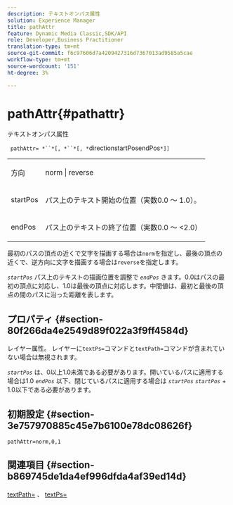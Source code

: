 ```yaml
---
description: テキストオンパス属性
solution: Experience Manager
title: pathAttr
feature: Dynamic Media Classic,SDK/API
role: Developer,Business Practitioner
translation-type: tm+mt
source-git-commit: f6c97606d7a4209427316d7367013ad9585a5cae
workflow-type: tm+mt
source-wordcount: '151'
ht-degree: 3%

---
```



# pathAttr{#pathattr}

テキストオンパス属性

` pathAttr= *``*[, *``*[, *`directionstartPosendPos`*]]`

<table id="simpletable_EC76095316AF4F07B1DDCC0D72B814CF"> 
 <tr class="strow"> 
  <td class="stentry"> <p> <span class="varname"> 方向 </span> </p> </td> 
  <td class="stentry"> <p> <span class="codeph"> norm  </span> |  <span class="codeph"> reverse  </span> </p> </td> 
 </tr> 
 <tr class="strow"> 
  <td class="stentry"> <p> <span class="varname"> startPos  </span> </p> </td> 
  <td class="stentry"> <p>パス上のテキスト開始の位置（実数0.0 ～ 1.0）。 </p> </td> 
 </tr> 
 <tr class="strow"> 
  <td class="stentry"> <p> <span class="varname"> endPos  </span> </p> </td> 
  <td class="stentry"> <p>パス上のテキストの終了位置（実数0.0 ～ &lt;2.0） </p> </td> 
 </tr> 
</table>

最初のパスの頂点の近くで文字を描画する場合は`norm`を指定し、最後の頂点の近くで、逆方向に文字を描画する場合は`reverse`を指定します。

*`startPos`* パス上のテキストの描画位置を調整で *`endPos`* きます。0.0はパスの最初の頂点に対応し、1.0は最後の頂点に対応します。中間値は、最初と最後の頂点の間のパスに沿った距離を表します。

## プロパティ {#section-80f266da4e2549d89f022a3f9ff4584d}

レイヤー属性。 レイヤーに`textPs=`コマンドと`textPath=`コマンドが含まれていない場合は無視されます。

*`startPos`* は、0以上1.0未満である必要があります。開いているパスに適用する場合は1.0 *`endPos`* 以下、閉じているパスに適用する場合は *`startPos`*  *`startPos`* + 1.0以下である必要があります。

## 初期設定 {#section-3e757970885c45e7b6100e78dc08626f}

`pathAttr=norm,0,1`

## 関連項目 {#section-b869745de1da4ef996dfda4af39ed14d}

[textPath=](../../../../../is-api/http-ref/image-serving-api-ref/c-http-protocol-reference/c-command-reference/r-textpath.md#reference-b09cc0902dff4725bdb54d5da4076ccd) 、 [textPs=](../../../../../is-api/http-ref/image-serving-api-ref/c-http-protocol-reference/c-command-reference/r-textps.md#reference-4209a2a6169f44278da2647cfb0cd767)
